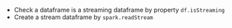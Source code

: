 - Check a dataframe is a streaming dataframe by property `df.isStreaming`
- Create a stream dataframe by `spark.readStream`
